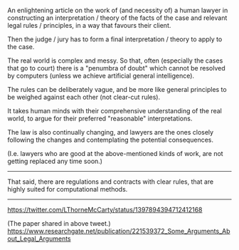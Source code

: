 
An enlightening article on the work of (and necessity of) a human lawyer in constructing an interpretation / theory of the facts of the case and relevant legal rules / principles, in a way that favours their client.

Then the judge / jury has to form a final interpretation / theory to apply to the case.

The real world is complex and messy. So that, often (especially the cases that go to court) there is a "penumbra of doubt" which cannot be resolved by computers (unless we achieve artificial general intelligence).

The rules can be deliberately vague, and be more like general principles to be weighed against each other (not clear-cut rules).

It takes human minds with their comprehensive understanding of the real world, to argue for their preferred "reasonable" interpretations.

The law is also continually changing, and lawyers are the ones closely following the changes and contemplating the potential consequences.

(I.e. lawyers who are good at the above-mentioned kinds of work, are not getting replaced any time soon.)

---

That said, there are regulations and contracts with clear rules, that are highly suited for computational methods.

---

https://twitter.com/LThorneMcCarty/status/1397894394712412168

(The paper shared in above tweet.)
https://www.researchgate.net/publication/221539372_Some_Arguments_About_Legal_Arguments